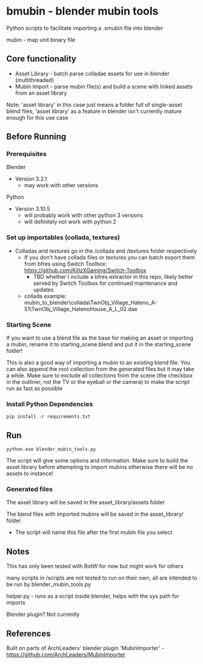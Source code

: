 # bmubin - blender mubin tools
Python scripts to facilitate importing a .smubin file into blender

mubin - map unit binary file
## Core functionality
- Asset Library - batch parse colladae assets for use in blender (multithreaded)
- Mubin Import - parse mubin file(s) and build a scene with linked assets from an asset library

Note: 'asset library' in this case just means a folder full of single-asset blend files, 'asset library' as a feature in blender isn't currently mature enough for this use case


## Before Running

### Prerequisites
Blender 
- Version 3.2.1
  - may work with other versions

Python
- Version 3.10.5
    - will probably work with other python 3 versions
    - will definitely not work with python 2

### Set up importables (collada, textures)
- Colladas and textures go in the /collada and /textures folder respectively
  - If you don't have collada files or textures you can batch export them from bfres using Switch Toolbox: https://github.com/KillzXGaming/Switch-Toolbox
    - TBD whether I include a bfres extractor in this repo, likely better served by Switch Toolbox for continued maintenance and updates
  - collada example: mubin_to_blender\collada\TwnObj_Village_Hateno_A-51\TwnObj_Village_HatenoHouse_A_L_02.dae

### Starting Scene
If you want to use a blend file as the base for making an asset or importing a mubin, rename it to starting_scene.blend and put it in the starting_scene folder!

This is also a good way of importing a mubin to an existing blend file. You can also append the root collection from the generated files but it may take a while. Make sure to exclude all collections from the scene (the checkbox in the outliner, not the TV or the eyeball or the camera) to make the script run as fast as possible

### Install Python Dependencies
<code>pip install -r requirements.txt</code>

## Run
<code>python.exe blender_mubin_tools.py</code>

The script will give some options and information. Make sure to build the asset library before attempting to import mubins otherwise there will be no assets to instance!

### Generated files
The asset library will be saved in the asset_library/assets folder

The blend files with imported mubins will be saved in the asset_library/ folder
- The script will name this file after the first mubin file you select

## Notes

This has only been tested with BotW for now but might work for others

many scripts in /scripts are not tested to run on their own, all are intended to be run by blender_mubin_tools.py

helper.py - runs as a script inside blender, helps with the sys path for imports

Blender plugin? Not currently


## References 
Built on parts of ArchLeaders' blender plugin 'MubinImporter' - https://github.com/ArchLeaders/MubinImporter
